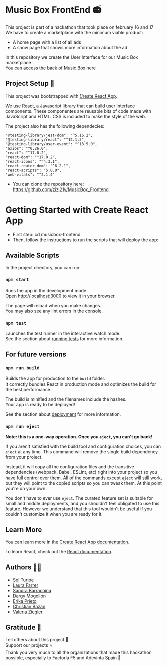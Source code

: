 # Music Box FrontEnd 📻

This project is part of a hackathon that took place on february 16 and 17 \
We have to create a marketplace with the minimum viable product:

* A home page with a list of all ads
* A show page that shows more information about the ad

In this repository we create the User Interface for our Music Box marketplace \
[You can access the back of Music Box here](https://github.com/SolTuripe/musicbox-backend)

## Project Setup 📌

This project was bootstrapped with [Create React App](https://github.com/facebook/create-react-app).

We use React, a Javascript library that can build user interface components.
These componentes are reusable bits of code made with JavaScript and HTML.
CSS is included to make the style of the web.

 

The project also has the following dependecies:

    "@testing-library/jest-dom": "^5.16.2",
    "@testing-library/react": "^12.1.3",
    "@testing-library/user-event": "^13.5.0",
    "axios": "^0.26.0",
    "react": "^17.0.2",
    "react-dom": "^17.0.2",
    "react-icons": "^4.3.1",
    "react-router-dom": "^6.2.1",
    "react-scripts": "5.0.0",
    "web-vitals": "^2.1.4"




* You can clone the repository here: https://github.com/zizi21v/MusicBox_Frontend


# Getting Started with Create React App

- First step: cd musicbox-frontend
- Then, follow the instructions to run the scripts that will deploy the app:

## Available Scripts

In the project directory, you can run:

### `npm start`

Runs the app in the development mode.\
Open [http://localhost:3000](http://localhost:3000) to view it in your browser.

The page will reload when you make changes.\
You may also see any lint errors in the console.

### `npm test`

Launches the test runner in the interactive watch mode.\
See the section about [running tests](https://facebook.github.io/create-react-app/docs/running-tests) for more information.



## For future versions

### `npm run build`

Builds the app for production to the `build` folder.\
It correctly bundles React in production mode and optimizes the build for the best performance.

The build is minified and the filenames include the hashes.\
Your app is ready to be deployed!

See the section about [deployment](https://facebook.github.io/create-react-app/docs/deployment) for more information.

### `npm run eject`

**Note: this is a one-way operation. Once you `eject`, you can't go back!**

If you aren't satisfied with the build tool and configuration choices, you can `eject` at any time. This command will remove the single build dependency from your project.

Instead, it will copy all the configuration files and the transitive dependencies (webpack, Babel, ESLint, etc) right into your project so you have full control over them. All of the commands except `eject` will still work, but they will point to the copied scripts so you can tweak them. At this point you're on your own.

You don't have to ever use `eject`. The curated feature set is suitable for small and middle deployments, and you shouldn't feel obligated to use this feature. However we understand that this tool wouldn't be useful if you couldn't customize it when you are ready for it.

## Learn More

You can learn more in the [Create React App documentation](https://facebook.github.io/create-react-app/docs/getting-started).

To learn React, check out the [React documentation](https://reactjs.org/).




## Authors 👩‍💻

* [Sol Turipe](https://github.com/SolTuripe)
* [Laura Farrer](https://github.com/laurasoad)
* [Sandra Barrachina](https://github.com/Sbarrachina)
* [Dargy Mogollón](https://github.com/DargyJML)
* [Erika Prieto](https://github.com/Eriry930)
* [Christian Bazan](https://github.com/Infestas36)
* [Valeria Ziegler](https://github.com/zizi21v)

## Gratitude 🎁

Tell others about this project 📢  \
Support our projects ⭐ \
Thank you very much to all the organizations that made this hackathon possible, especially to Factoría F5 and Adevinta Spain 💜







